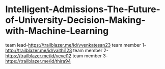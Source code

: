 # Intelligent-Admissions-The-Future-of-University-Decision-Making-with-Machine-Learning

team lead-https://trailblazer.me/id/vvenkatesan23
team member 1-http://trailblazer.me/id/vaithi123
team member 2-https://trailblazer.me/id/vevel12
team member 3-https://trailblazer.me/id/thira94
